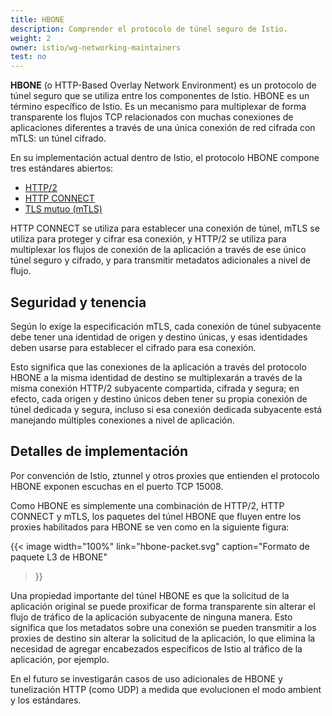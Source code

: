 ```yaml
---
title: HBONE
description: Comprender el protocolo de túnel seguro de Istio.
weight: 2
owner: istio/wg-networking-maintainers
test: no
---
```


**HBONE** (o HTTP-Based Overlay Network Environment) es un protocolo de túnel seguro que se utiliza entre los componentes de Istio. HBONE es un término específico de Istio. Es un mecanismo para multiplexar de forma transparente los flujos TCP relacionados con muchas conexiones de aplicaciones diferentes a través de una única conexión de red cifrada con mTLS: un túnel cifrado.

En su implementación actual dentro de Istio, el protocolo HBONE compone tres estándares abiertos:

- [HTTP/2](https://httpwg.org/specs/rfc7540.html)
- [HTTP CONNECT](https://developer.mozilla.org/en-US/docs/Web/HTTP/Methods/CONNECT)
- [TLS mutuo (mTLS)](https://datatracker.ietf.org/doc/html/rfc8446)

HTTP CONNECT se utiliza para establecer una conexión de túnel, mTLS se utiliza para proteger y cifrar esa conexión, y HTTP/2 se utiliza para multiplexar los flujos de conexión de la aplicación a través de ese único túnel seguro y cifrado, y para transmitir metadatos adicionales a nivel de flujo.

## Seguridad y tenencia

Según lo exige la especificación mTLS, cada conexión de túnel subyacente debe tener una identidad de origen y destino únicas, y esas identidades deben usarse para establecer el cifrado para esa conexión.

Esto significa que las conexiones de la aplicación a través del protocolo HBONE a la misma identidad de destino se multiplexarán a través de la misma conexión HTTP/2 subyacente compartida, cifrada y segura; en efecto, cada origen y destino únicos deben tener su propia conexión de túnel dedicada y segura, incluso si esa conexión dedicada subyacente está manejando múltiples conexiones a nivel de aplicación.

## Detalles de implementación

Por convención de Istio, ztunnel y otros proxies que entienden el protocolo HBONE exponen escuchas en el puerto TCP 15008.

Como HBONE es simplemente una combinación de HTTP/2, HTTP CONNECT y mTLS, los paquetes del túnel HBONE que fluyen entre los proxies habilitados para HBONE se ven como en la siguiente figura:

{{< image width="100%"
link="hbone-packet.svg"
caption="Formato de paquete L3 de HBONE"
>}}

Una propiedad importante del túnel HBONE es que la solicitud de la aplicación original se puede proxificar de forma transparente sin alterar el flujo de tráfico de la aplicación subyacente de ninguna manera. Esto significa que los metadatos sobre una conexión se pueden transmitir a los proxies de destino sin alterar la solicitud de la aplicación, lo que elimina la necesidad de agregar encabezados específicos de Istio al tráfico de la aplicación, por ejemplo.

En el futuro se investigarán casos de uso adicionales de HBONE y tunelización HTTP (como UDP) a medida que evolucionen el modo ambient y los estándares.
